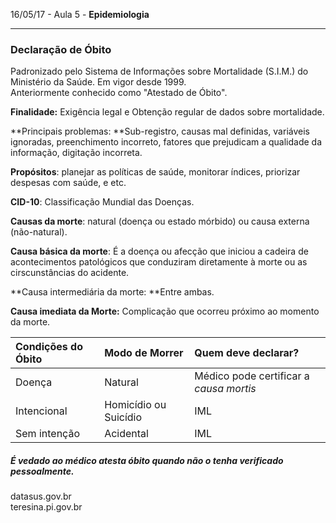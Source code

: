 16/05/17 - Aula 5 - **Epidemiologia**

---

### Declaração de Óbito

Padronizado pelo Sistema de Informações sobre Mortalidade \(S.I.M.\) do Ministério da Saúde. Em vigor desde 1999.  
Anteriormente conhecido como "Atestado de Óbito".

**Finalidade:** Exigência legal e Obtenção regular de dados sobre mortalidade.

**Principais problemas: **Sub-registro, causas mal definidas, variáveis ignoradas, preenchimento incorreto, fatores que prejudicam a qualidade da informação, digitação incorreta.

**Propósitos**: planejar as políticas de saúde, monitorar índices, priorizar despesas com saúde, e etc.

**CID-10**: Classificação Mundial das Doenças.

**Causas da morte**: natural \(doença ou estado mórbido\) ou causa externa \(não-natural\).

**Causa básica da morte**: É a doença ou afecção que iniciou a cadeira de acontecimentos patológicos que conduziram diretamente à morte ou as cirscunstâncias do acidente.

**Causa intermediária da morte: **Entre ambas.

**Causa imediata da Morte:** Complicação que ocorreu próximo ao momento da morte.

| Condições do Óbito | Modo de Morrer | Quem deve declarar? |
| :--- | :--- | :--- |
| Doença | Natural | Médico pode certificar a _causa mortis_ |
| Intencional | Homicídio ou Suicídio | IML |
| Sem intenção | Acidental | IML |

##### _É vedado ao médico atesta óbito quando não o tenha verificado pessoalmente._



datasus.gov.br  
teresina.pi.gov.br

